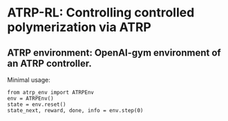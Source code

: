 # ATRP-RL: Controlling controlled polymerization via ATRP

## ATRP environment: OpenAI-gym environment of an ATRP controller.
Minimal usage:
```
from atrp_env import ATRPEnv
env = ATRPEnv()
state = env.reset()
state_next, reward, done, info = env.step(0)
```

